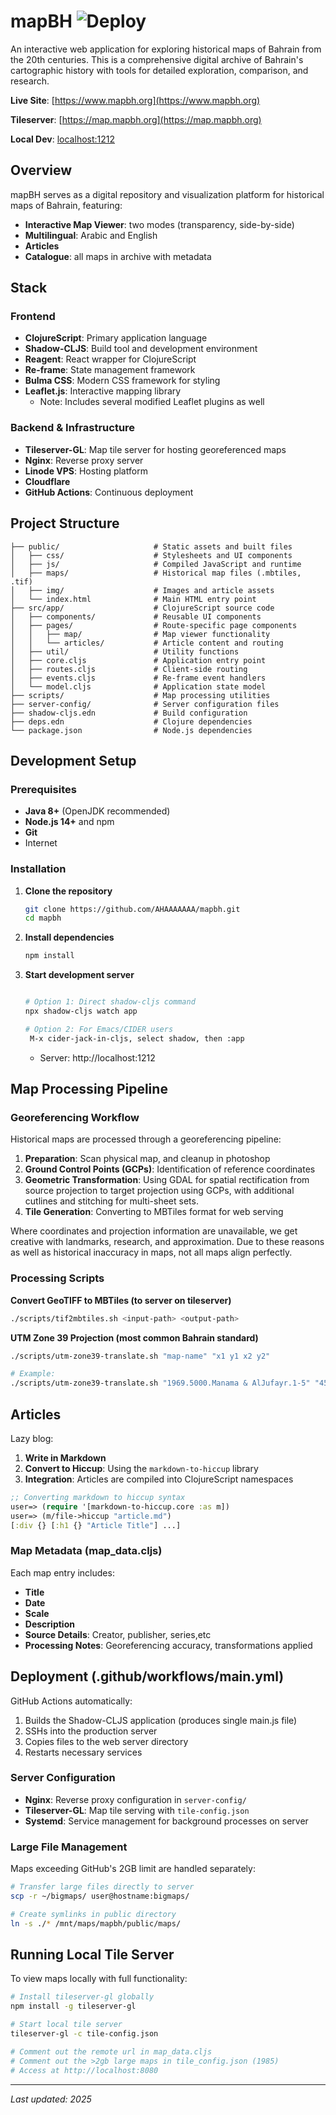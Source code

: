 # mapBH ![Deploy](https://github.com/AHAAAAAAA/mapbh/workflows/Deploy/badge.svg)

An interactive web application for exploring historical maps of Bahrain from the 20th centuries. This is a comprehensive digital archive of Bahrain's cartographic history with tools for detailed exploration, comparison, and research.

**Live Site**: [https://www.mapbh.org](https://www.mapbh.org)

**Tileserver**: [https://map.mapbh.org](https://map.mapbh.org)

**Local Dev**: [localhost:1212](http://localhost:1212)

## Overview

mapBH serves as a digital repository and visualization platform for historical maps of Bahrain, featuring:

- **Interactive Map Viewer**: two modes (transparency, side-by-side)
- **Multilingual**: Arabic and English
- **Articles**
- **Catalogue**: all maps in archive with metadata
## Stack

### Frontend
- **ClojureScript**: Primary application language
- **Shadow-CLJS**: Build tool and development environment
- **Reagent**: React wrapper for ClojureScript
- **Re-frame**: State management framework
- **Bulma CSS**: Modern CSS framework for styling
- **Leaflet.js**: Interactive mapping library
	- Note: Includes several modified Leaflet plugins as well 
### Backend & Infrastructure
- **Tileserver-GL**: Map tile server for hosting georeferenced maps
- **Nginx**: Reverse proxy server
- **Linode VPS**: Hosting platform
- **Cloudflare**
- **GitHub Actions**: Continuous deployment

## Project Structure

```
├── public/                     # Static assets and built files
│   ├── css/                    # Stylesheets and UI components
│   ├── js/                     # Compiled JavaScript and runtime
│   ├── maps/                   # Historical map files (.mbtiles, .tif)
│   ├── img/                    # Images and article assets
│   └── index.html              # Main HTML entry point
├── src/app/                    # ClojureScript source code
│   ├── components/             # Reusable UI components
│   ├── pages/                  # Route-specific page components
│   │   ├── map/                # Map viewer functionality
│   │   └── articles/           # Article content and routing
│   ├── util/                   # Utility functions
│   ├── core.cljs               # Application entry point
│   ├── routes.cljs             # Client-side routing
│   ├── events.cljs             # Re-frame event handlers
│   └── model.cljs              # Application state model
├── scripts/                    # Map processing utilities
├── server-config/              # Server configuration files
├── shadow-cljs.edn             # Build configuration
├── deps.edn                    # Clojure dependencies
└── package.json                # Node.js dependencies
```

## Development Setup

### Prerequisites
- **Java 8+** (OpenJDK recommended)
- **Node.js 14+** and npm
- **Git**
- Internet

### Installation

1. **Clone the repository**
   ```bash
   git clone https://github.com/AHAAAAAAA/mapbh.git
   cd mapbh
   ```

2. **Install dependencies**
   ```bash
   npm install
   ```

3. **Start development server**
   ```bash
   
   # Option 1: Direct shadow-cljs command
   npx shadow-cljs watch app
   
   # Option 2: For Emacs/CIDER users
	M-x cider-jack-in-cljs, select shadow, then :app
   ```
   - Server: http://localhost:1212

## Map Processing Pipeline

### Georeferencing Workflow
Historical maps are processed through a georeferencing pipeline:

1. **Preparation**: Scan physical map, and cleanup in photoshop
2. **Ground Control Points (GCPs)**: Identification of reference coordinates
3. **Geometric Transformation**: Using GDAL for spatial rectification from source projection to target projection using GCPs, with additional cutlines and stitching for multi-sheet sets.
4. **Tile Generation**: Converting to MBTiles format for web serving

Where coordinates and projection information are unavailable, we get creative with landmarks, research, and approximation. Due to these reasons as well as historical inaccuracy in maps, not all maps align perfectly.

### Processing Scripts

**Convert GeoTIFF to MBTiles (to server on tileserver)**
```bash
./scripts/tif2mbtiles.sh <input-path> <output-path>
```

**UTM Zone 39 Projection (most common Bahrain standard)**
```bash
./scripts/utm-zone39-translate.sh "map-name" "x1 y1 x2 y2"

# Example:
./scripts/utm-zone39-translate.sh "1969.5000.Manama & AlJufayr.1-5" "453000 2901300 456600 2898900"
```

## Articles 
Lazy blog:
1. **Write in Markdown**
2. **Convert to Hiccup**: Using the `markdown-to-hiccup` library
3. **Integration**: Articles are compiled into ClojureScript namespaces

```clojure
;; Converting markdown to hiccup syntax
user=> (require '[markdown-to-hiccup.core :as m])
user=> (m/file->hiccup "article.md")
[:div {} [:h1 {} "Article Title"] ...]
```

### Map Metadata (map_data.cljs)
Each map entry includes:
- **Title**
- **Date**
- **Scale**
- **Description**
- **Source Details**: Creator, publisher, series,etc
- **Processing Notes**: Georeferencing accuracy, transformations applied

## Deployment (.github/workflows/main.yml)
GitHub Actions automatically:
1. Builds the Shadow-CLJS application (produces single main.js file)
2. SSHs into the production server
3. Copies files to the web server directory
4. Restarts necessary services

### Server Configuration
- **Nginx**: Reverse proxy configuration in `server-config/`
- **Tileserver-GL**: Map tile serving with `tile-config.json`
- **Systemd**: Service management for background processes on server

### Large File Management
Maps exceeding GitHub's 2GB limit are handled separately:
```bash
# Transfer large files directly to server
scp -r ~/bigmaps/ user@hostname:bigmaps/

# Create symlinks in public directory
ln -s ./* /mnt/maps/mapbh/public/maps/
```

## Running Local Tile Server

To view maps locally with full functionality:

```bash
# Install tileserver-gl globally
npm install -g tileserver-gl

# Start local tile server
tileserver-gl -c tile-config.json

# Comment out the remote url in map_data.cljs
# Comment out the >2gb large maps in tile_config.json (1985)
# Access at http://localhost:8080

```
---

*Last updated: 2025*
